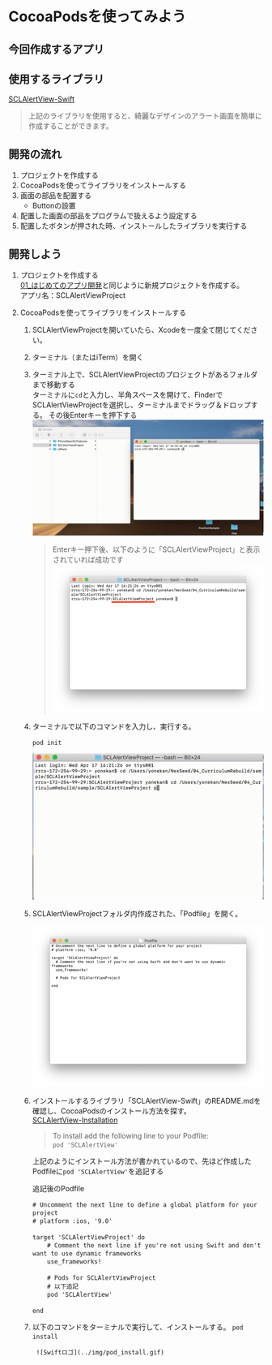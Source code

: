 # CocoaPodsを使ってみよう

## 今回作成するアプリ
<!--<img src="../img/SCLAlertViewProject.gif" width="300px">-->

## 使用するライブラリ
[SCLAlertView-Swift](https://github.com/vikmeup/SCLAlertView-Swift)	

> 上記のライブラリを使用すると、綺麗なデザインのアラート画面を簡単に作成することができます。

## 開発の流れ
1. プロジェクトを作成する
2. CocoaPodsを使ってライブラリをインストールする
3. 画面の部品を配置する
	- Buttonの設置
4. 配置した画面の部品をプログラムで扱えるよう設定する
5. 配置したボタンが押された時、インストールしたライブラリを実行する

## 開発しよう
1. プロジェクトを作成する  
	[01_はじめてのアプリ開発](../../02_UIParts/01_はじめてのアプリ開発.md)と同じように新規プロジェクトを作成する。  
	アプリ名：SCLAlertViewProject

2. CocoaPodsを使ってライブラリをインストールする
	1. SCLAlertViewProjectを開いていたら、Xcodeを一度全て閉じてください。

	2. ターミナル（またはiTerm）を開く

	3. ターミナル上で、SCLAlertViewProjectのプロジェクトがあるフォルダまで移動する  
	ターミナルに```cd```と入力し、半角スペースを開けて、FinderでSCLAlertViewProjectを選択し、ターミナルまでドラッグ＆ドロップする。
	その後Enterキーを押下する
		![Swiftロゴ](../img/cd_SCLAlertViewProject.gif)

		> Enterキー押下後、以下のように「SCLAlertViewProject」と表示されていれば成功です
		![Swiftロゴ](../img/cd_SCLAlertViewProject_.png)

	4. ターミナルで以下のコマンドを入力し、実行する。  
		```
		pod init
		```

		![Swiftロゴ](../img/pod_init.gif)
	
	5. SCLAlertViewProjectフォルダ内作成された、「Podfile」を開く。

		![Swiftロゴ](../img/open_podfile.png)

	6. インストールするライブラリ「SCLAlertView-Swift」のREADME.mdを確認し、CocoaPodsのインストール方法を探す。  
		[SCLAlertView-Installation](https://github.com/vikmeup/SCLAlertView-Swift#installation)	

		> To install add the following line to your Podfile:  
		> ```pod 'SCLAlertView'```

		上記のようにインストール方法が書かれているので、先ほど作成したPodfileに```pod 'SCLAlertView'```を追記する

		追記後のPodfile
		
		```
		# Uncomment the next line to define a global platform for your project
		# platform :ios, '9.0'

		target 'SCLAlertViewProject' do
			# Comment the next line if you're not using Swift and don't want to use dynamic frameworks
			use_frameworks!

			# Pods for SCLAlertViewProject
			# 以下追記
			pod 'SCLAlertView'

		end

		```

	7. 以下のコマンドをターミナルで実行して、インストールする。
			```
			pod install
			```

			![Swiftロゴ](../img/pod_install.gif)
